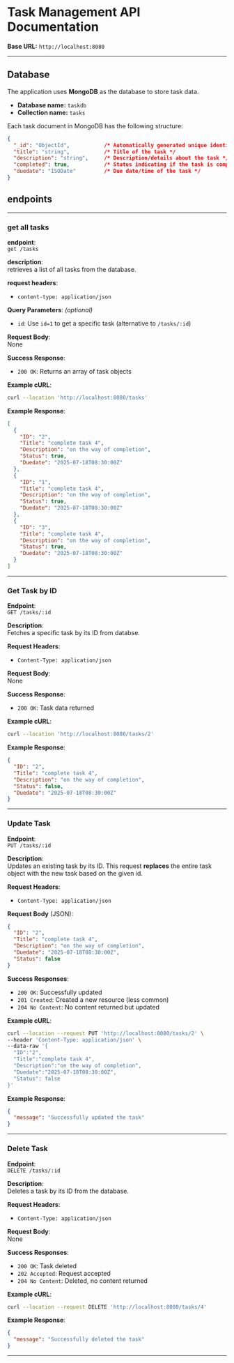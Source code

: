 # Task Management API Documentation

**Base URL:** `http://localhost:8080`

---

## Database

The application uses **MongoDB** as the database to store task data.

- **Database name:** `taskdb`  
- **Collection name:** `tasks`

Each task document in MongoDB has the following structure:

```json
{
  "_id": "ObjectId",           /* Automatically generated unique identifier by MongoDB */
  "title": "string",           /* Title of the task */
  "description": "string",     /* Description/details about the task */
  "completed": true,           /* Status indicating if the task is completed */
  "duedate": "ISODate"         /* Due date/time of the task */
}

```
## endpoints

---

###  get all tasks

**endpoint**:  
`get /tasks`

**description**:  
retrieves a list of all tasks from the database.

**request headers**:
- `content-type: application/json`

**Query Parameters**: *(optional)*  
- `id`: Use `id=1` to get a specific task (alternative to `/tasks/:id`)

**Request Body**:  
None

**Success Response**:
- `200 OK`: Returns an array of task objects

**Example cURL**:
```bash
curl --location 'http://localhost:8080/tasks'
```

**Example Response**:
```json
[
  {
    "ID": "2",
    "Title": "complete task 4",
    "Description": "on the way of completion",
    "Status": true,
    "Duedate": "2025-07-18T08:30:00Z"
  },
  {
    "ID": "1",
    "Title": "complete task 4",
    "Description": "on the way of completion",
    "Status": true,
    "Duedate": "2025-07-18T08:30:00Z"
  },
  {
    "ID": "3",
    "Title": "complete task 4",
    "Description": "on the way of completion",
    "Status": true,
    "Duedate": "2025-07-18T08:30:00Z"
  }
]
```

---

###  Get Task by ID

**Endpoint**:  
`GET /tasks/:id`

**Description**:  
Fetches a specific task by its ID from databse.

**Request Headers**:
- `Content-Type: application/json`

**Request Body**:  
None

**Success Response**:
- `200 OK`: Task data returned

**Example cURL**:
```bash
curl --location 'http://localhost:8080/tasks/2'
```

**Example Response**:
```json
{
  "ID": "2",
  "Title": "complete task 4",
  "Description": "on the way of completion",
  "Status": false,
  "Duedate": "2025-07-18T08:30:00Z"
}
```

---

### Update Task

**Endpoint**:  
`PUT /tasks/:id`

**Description**:  
Updates an existing task by its ID. This request **replaces** the entire task object with the new task based on the given id.

**Request Headers**:
- `Content-Type: application/json`

**Request Body** (JSON):
```json
{
  "ID": "2",
  "Title": "complete task 4",
  "Description": "on the way of completion",
  "Duedate": "2025-07-18T08:30:00Z",
  "Status": false
}
```

**Success Responses**:
- `200 OK`: Successfully updated
- `201 Created`: Created a new resource (less common)
- `204 No Content`: No content returned but updated

**Example cURL**:
```bash
curl --location --request PUT 'http://localhost:8080/tasks/2' \
--header 'Content-Type: application/json' \
--data-raw '{
  "ID":"2",
  "Title":"complete task 4",
  "Description":"on the way of completion",
  "Duedate":"2025-07-18T08:30:00Z",
  "Status": false
}'
```

**Example Response**:
```json
{
  "message": "Successfully updated the task"
}
```

---

###  Delete Task

**Endpoint**:  
`DELETE /tasks/:id`

**Description**:  
Deletes a task by its ID from the database.

**Request Headers**:
- `Content-Type: application/json`

**Request Body**:  
None

**Success Responses**:
- `200 OK`: Task deleted
- `202 Accepted`: Request accepted
- `204 No Content`: Deleted, no content returned

**Example cURL**:
```bash
curl --location --request DELETE 'http://localhost:8080/tasks/4'
```

**Example Response**:
```json
{
  "message": "Successfully deleted the task"
}
```

---

